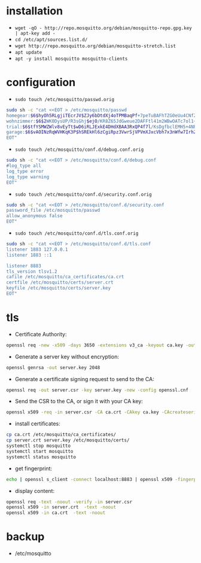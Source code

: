 # installation
 - `wget -qO - http://repo.mosquitto.org/debian/mosquitto-repo.gpg.key | apt-key add -`
 - `cd /etc/apt/sources.list.d/`
 - `wget http://repo.mosquitto.org/debian/mosquitto-stretch.list`
 - `apt update`
 - `apt -y install mosquitto mosquitto-clients`

# configuration
 - `sudo touch /etc/mosquitto/passwd.orig`
```bash
sudo sh -c "cat <<EOT > /etc/mosquitto/passwd
homegear:$6$hyOh5RLgjiTEcrJV$ZJy6bDtdXj4oTPMBaqPf+7peTuBAFhTZG0eUu4CNfZxoH8Aj5mxU4L36OB6Z52RWv5bQ3Gxb3qg+jvBzqa5Edw==
wohnzimmer:$6$2WK0DysUP/R3sGhj$ejO/KR8Z65JdGweue2DAFFtl41m2WBwOATc7ol1+svopPZn7jhsNXFAe0xAXKBASG3K5c8hEPn++5yEGFni1QA==
trial:$6$tfYSMWZWlv8vEyTt$wD6iRLJExkE4DHdXBAA3RxQP4f7l/KsDgfbclEMH5+4NPQda46RrxQXMYZ47vLOmifEbV35RM0WXUt9rX7kOaQ==
garage:$6$vAOINzRqWVHKqK3P$hSREkHl6zCgiRpz3VwrSjVPVmXJxcVbh7x3nWfw7IrhZBNszejyJkHoBeZhES8yPqTTSt7jm31WWtnd37gxK6g==
EOT"
```
 - `sudo touch /etc/mosquitto/conf.d/debug.conf.orig`
```bash
sudo sh -c "cat <<EOT > /etc/mosquitto/conf.d/debug.conf
#log_type all
log_type error
log_type warning
EOT"
```
 - `sudo touch /etc/mosquitto/conf.d/security.conf.orig`
```bash
sudo sh -c "cat <<EOT > /etc/mosquitto/conf.d/security.conf
password_file /etc/mosquitto/passwd
allow_anonymous false
EOT"
```
 - `sudo touch /etc/mosquitto/conf.d/tls.conf.orig`
```bash
sudo sh -c "cat <<EOT > /etc/mosquitto/conf.d/tls.conf
listener 1883 127.0.0.1
listener 1883 ::1

listener 8883
tls_version tlsv1.2
cafile /etc/mosquitto/ca_certificates/ca.crt
certfile /etc/mosquitto/certs/server.crt
keyfile /etc/mosquitto/certs/server.key
EOT"
```

# tls
 - Certificate Authority:
 ```bash
 openssl req -new -x509 -days 3650 -extensions v3_ca -keyout ca.key -out ca.crt -subj "/C=DE/ST=NRW/L=Aachen/O=wobilix/OU=lemonpi/CN=wobilix.de"
 ```
 - Generate a server key without encryption:
 ```bash
 openssl genrsa -out server.key 2048
 ```
 - Generate a certificate signing request to send to the CA:
 ```bash
 openssl req -out server.csr -key server.key -new -config openssl.cnf
 ```
 - Send the CSR to the CA, or sign it with your CA key:
 ```bash
 openssl x509 -req -in server.csr -CA ca.crt -CAkey ca.key -CAcreateserial -out server.crt -days 3650 -extensions req_cert_extensions -extfile openssl.cnf
 ```
 - install certificates:
 ```bash
 cp ca.crt /etc/mosquitto/ca_certificates/
 cp server.crt server.key /etc/mosquitto/certs/
 systemctl stop mosquitto
 systemctl start mosquitto
 systemctl status mosquitto
 ```
 - get fingerprint:
```bash
echo | openssl s_client -connect localhost:8883 | openssl x509 -fingerprint -noout
```
- display content:
```bash
openssl req -text -noout -verify -in server.csr
openssl x509 -in server.crt  -text -noout
openssl x509 -in ca.crt  -text -noout
```



# backup
 - /etc/mosquitto
